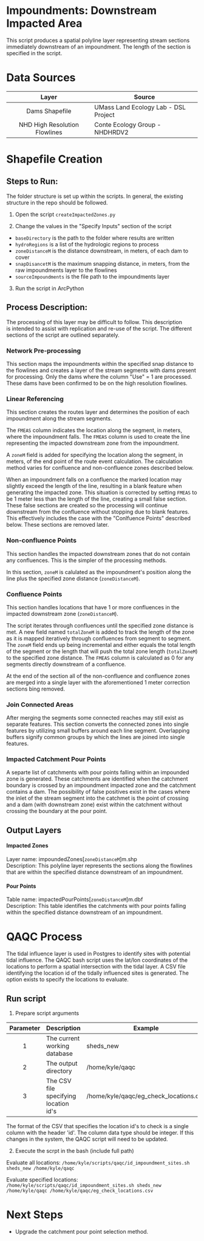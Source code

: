 Impoundments: Downstream Impacted Area
======================================

This script produces a spatial polyline layer representing stream sections 
immediately downstream of an impoundment. The length of the section is specified 
in the script.


# Data Sources
|  Layer                        | Source                               |
| :-----:                       | ------                               |
| Dams Shapefile                | UMass Land Ecology Lab - DSL Project |
| NHD High Resolution Flowlines | Conte Ecology Group - NHDHRDV2       |



# Shapefile Creation


## Steps to Run:

The folder structure is set up within the scripts. In general, the existing 
structure in the repo should be followed.

1. Open the script `createImpactedZones.py`

2. Change the values in the "Specify Inputs" section of the script
 - `baseDirectory` is the path to the folder where results are written
 - `hydroRegions` is a list of the hydrologic regions to process
 - `zoneDistanceM` is the distance downstream, in meters, of each dam to cover
 - `snapDisancetM` is the maximum snapping distance, in meters, from the raw 
 impoundments layer to the flowlines
 - `sourceImpoundments` is the file path to the impoundments layer
 
3. Run the script in ArcPython


## Process Description:
The processing of this layer may be difficult to follow. This description  
is intended to assist with replication and re-use of the script. The different 
sections of the script are outlined separately.

### Network Pre-processing
This section maps the impoundments within the specified snap distance to the 
flowlines and creates a layer of the stream segments with dams present for 
processing. Only the dams where the column "Use" = 1 are processed. These dams 
have been confirmed to be on the high resolution flowlines. 

### Linear Referencing
This section creates the routes layer and determines the position of each 
impoundment along the stream segments.

The `FMEAS` column indicates the location along the segment, in meters, where 
the impoundment falls. The `FMEAS` column is used to create the line 
representing the impacted downstream zone from the impoundment.

A `zoneM` field is added for specifying the location along the segment, in 
meters, of the end point of the route event calculation. The calculation 
method varies for confluence and non-confluence zones described below.

When an impoundment falls on a confluence the marked location may slightly exceed 
the length of the line, resulting in a blank feature when generating the impacted 
zone. This situation is corrected by setting `FMEAS` to be 1 meter less than the 
length of the line, creating a small false section. These false sections are 
created so the processing will continue downstream from the confluence without 
stopping due to blank features. This effectively includes the case with the 
"Conlfuence Points" described below. These sections are removed later.

### Non-confluence Points
This section handles the impacted downstream zones that do not contain any 
confluences. This is the simpler of the processing methods.

In this section, `zoneM` is calulated as the impoundment's position along the 
line plus the specified zone distance (`zoneDistanceM`).

### Confluence Points
This section handles locations that have 1 or more confluences in the impacted 
downstream zone (`zoneDistanceM`).

The script iterates through confluences until the specified zone distance is 
met. A new field named `totalZoneM` is added to track the length of the zone as 
it is mapped iteratively through confluences from segment to segment. The `zoneM` 
field ends up being incremental and either equals the total length of the segment 
or the length that will push the total zone length (`totalZoneM`) to the 
specified zone distance. The `FMEAS` column is calculated as 0 for any segments 
directly downstream of a confluence. 

At the end of the section all of the non-confluence and confluence zones are 
merged into a single layer with the aforementioned 1 meter correction sections 
bing removed.

### Join Connected Areas
After merging the segments some connected reaches may still exist as separate 
features. This section converts the connected zones into single features by 
utilizing small buffers around each line segment. Overlapping buffers signify 
common groups by which the lines are joined into single features.

### Impacted Catchment Pour Points 
A separte list of catchments with pour points falling within an impounded zone 
is generated. These catchments are identified when the catchment boundary is 
crossed by an impoundment impacted zone and the catchment contains a dam. The 
possibility of false positives exist in the cases where the inlet of the 
stream segment into the catchmet is the point of crossing and a dam (with 
downstream zone) exist within the catchment without crossing the boundary at 
the pour point. 


## Output Layers

#### Impacted Zones
Layer name: impoundedZones[`zoneDistanceM`]m.shp <br>
Description: This polyline layer represents the sections along the flowlines 
that are within the specified distance downstream of an impoundment.

#### Pour Points
Table name: impactedPourPoints[`zoneDistanceM`]m.dbf <br>
Description: This table identifies the catchments with pour points falling 
within the specified distance downstream of an impoundment.




# QAQC Process
The tidal influence layer is used in Postgres to identify sites with potential 
tidal influence. The QAQC bash script uses the lat/lon coordinates of the 
locations to perform a spatial intersection with the tidal layer. A CSV file 
identifying the location id of the tidally influenced sites is generated. The 
option exists to specify the locations to evaluate.

## Run script

1. Prepare script arguments

| Parameter |              Description              |                Example                 | 
|:---------:|              -----------              |                -------                 |
|     1     | The current working database          | sheds_new                              |
|     2     | The output directory                  | /home/kyle/qaqc                        |
|     3     | The CSV file specifying location id's | /home/kyle/qaqc/eg_check_locations.csv |

The format of the CSV that specifies the location id's to check is a single 
column with the header 'id'. The column data type should be integer. If this 
changes in the system, the QAQC script will need to be updated. 


2. Execute the scrpt in the bash (include full path)

Evaluate all locations:
`/home/kyle/scripts/qaqc/id_impoundment_sites.sh sheds_new /home/kyle/qaqc`

Evaluate specified locations:
`/home/kyle/scripts/qaqc/id_impoundment_sites.sh sheds_new /home/kyle/qaqc /home/kyle/qaqc/eg_check_locations.csv`



# Next Steps
- Upgrade the catchment pour point selection method.
